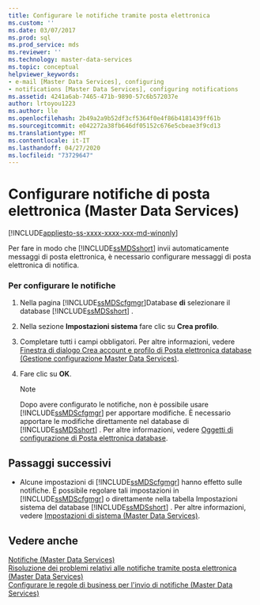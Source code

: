 ```yaml
---
title: Configurare le notifiche tramite posta elettronica
ms.custom: ''
ms.date: 03/07/2017
ms.prod: sql
ms.prod_service: mds
ms.reviewer: ''
ms.technology: master-data-services
ms.topic: conceptual
helpviewer_keywords:
- e-mail [Master Data Services], configuring
- notifications [Master Data Services], configuring notifications
ms.assetid: 4241a6ab-7465-471b-9890-57c6b572037e
author: lrtoyou1223
ms.author: lle
ms.openlocfilehash: 2b49a2a9b52df3cf5364f0e4f86b4181439ff61b
ms.sourcegitcommit: e042272a38fb646df05152c676e5cbeae3f9cd13
ms.translationtype: MT
ms.contentlocale: it-IT
ms.lasthandoff: 04/27/2020
ms.locfileid: "73729647"
---
```

# <a name="configure-email-notifications-master-data-services"></a>Configurare notifiche di posta elettronica (Master Data Services)

[!INCLUDE[appliesto-ss-xxxx-xxxx-xxx-md-winonly](../includes/appliesto-ss-xxxx-xxxx-xxx-md-winonly.md)]

  Per fare in modo che [!INCLUDE[ssMDSshort](../includes/ssmdsshort-md.md)] invii automaticamente messaggi di posta elettronica, è necessario configurare messaggi di posta elettronica di notifica.  
  
### <a name="to-configure-notifications"></a>Per configurare le notifiche  
  
1.  Nella pagina [!INCLUDE[ssMDScfgmgr](../includes/ssmdscfgmgr-md.md)]Database **di** selezionare il database [!INCLUDE[ssMDSshort](../includes/ssmdsshort-md.md)] .  
  
2.  Nella sezione **Impostazioni sistema** fare clic su **Crea profilo**.  
  
3.  Completare tutti i campi obbligatori. Per altre informazioni, vedere [Finestra di dialogo Crea account e profilo di Posta elettronica database &#40;Gestione configurazione Master Data Services&#41;](../master-data-services/create-database-mail-profile-and-account-dialog-box.md).  
  
4.  Fare clic su **OK**.  
  
    > [!NOTE]  
    >  Dopo avere configurato le notifiche, non è possibile usare [!INCLUDE[ssMDScfgmgr](../includes/ssmdscfgmgr-md.md)] per apportare modifiche. È necessario apportare le modifiche direttamente nel database di [!INCLUDE[ssMDSshort](../includes/ssmdsshort-md.md)] . Per altre informazioni, vedere [Oggetti di configurazione di Posta elettronica database](../relational-databases/database-mail/database-mail-configuration-objects.md).  
  
## <a name="next-steps"></a>Passaggi successivi  
  
-   Alcune impostazioni di [!INCLUDE[ssMDScfgmgr](../includes/ssmdscfgmgr-md.md)] hanno effetto sulle notifiche. È possibile regolare tali impostazioni in [!INCLUDE[ssMDScfgmgr](../includes/ssmdscfgmgr-md.md)] o direttamente nella tabella Impostazioni sistema del database [!INCLUDE[ssMDSshort](../includes/ssmdsshort-md.md)] . Per altre informazioni, vedere [Impostazioni di sistema &#40;Master Data Services&#41;](../master-data-services/system-settings-master-data-services.md).  
  
## <a name="see-also"></a>Vedere anche  
 [Notifiche &#40;Master Data Services&#41;](../master-data-services/notifications-master-data-services.md)   
 [Risoluzione dei problemi relativi alle notifiche tramite posta elettronica (Master Data Services)](https://social.technet.microsoft.com/wiki/contents/articles/troubleshooting-email-notifications-master-data-services.aspx)   
 [Configurare le regole di business per l'invio di notifiche &#40;Master Data Services&#41;](../master-data-services/configure-business-rules-to-send-notifications-master-data-services.md)  
  
  
